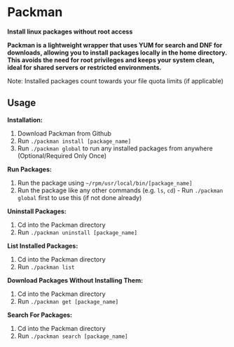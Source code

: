 # Packman
**Install linux packages without root access**

**Packman is a lightweight wrapper that uses YUM for search and DNF for downloads, allowing you to install packages locally in the home directory.
This avoids the need for root privileges and keeps your system clean, ideal for shared servers or restricted environments.**

Note: Installed packages count towards your file quota limits (if applicable)

## Usage

**Installation:**

1. Download Packman from Github
2. Run `./packman install [package_name]`
3. Run `./packman global` to run any installed packages from anywhere (Optional/Required Only Once)
   
**Run Packages:**
1. Run the package using `~/rpm/usr/local/bin/[package_name]`
2. Run the package like any other commands (e.g. `ls`, `cd`) - Run `./packman global` first to use this (if not done already)

**Uninstall Packages:**
1. Cd into the Packman directory
2. Run `./packman uninstall [package_name]`

**List Installed Packages:**
1. Cd into the Packman directory
2. Run `./packman list`

**Download Packages Without Installing Them:**
1. Cd into the Packman directory
2. Run `./packman get [package_name]`

**Search For Packages:**
1. Cd into the Packman directory
2. Run `./packman search [package_name]`
